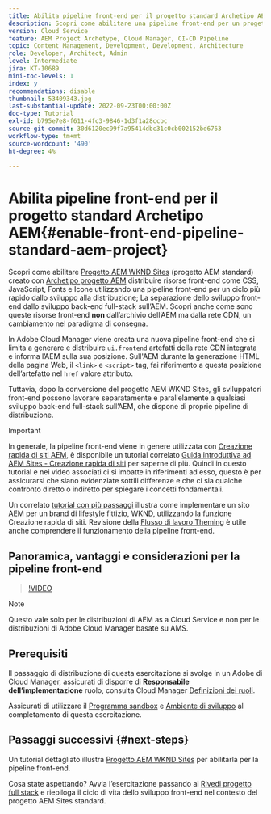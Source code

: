 ```yaml
---
title: Abilita pipeline front-end per il progetto standard Archetipo AEM
description: Scopri come abilitare una pipeline front-end per un progetto AEM standard per una distribuzione più rapida delle risorse statiche come CSS, JavaScript, Fonts, Icone. Separazione dello sviluppo front-end dallo sviluppo back-end full-stack su AEM.
version: Cloud Service
feature: AEM Project Archetype, Cloud Manager, CI-CD Pipeline
topic: Content Management, Development, Development, Architecture
role: Developer, Architect, Admin
level: Intermediate
jira: KT-10689
mini-toc-levels: 1
index: y
recommendations: disable
thumbnail: 53409343.jpg
last-substantial-update: 2022-09-23T00:00:00Z
doc-type: Tutorial
exl-id: b795e7e8-f611-4fc3-9846-1d3f1a28ccbc
source-git-commit: 30d6120ec99f7a95414dbc31c0cb002152bd6763
workflow-type: tm+mt
source-wordcount: '490'
ht-degree: 4%

---
```


# Abilita pipeline front-end per il progetto standard Archetipo AEM{#enable-front-end-pipeline-standard-aem-project}

Scopri come abilitare [Progetto AEM WKND Sites](https://github.com/adobe/aem-guides-wknd) (progetto AEM standard) creato con [Archetipo progetto AEM](https://github.com/adobe/aem-project-archetype) distribuire risorse front-end come CSS, JavaScript, Fonts e Icone utilizzando una pipeline front-end per un ciclo più rapido dallo sviluppo alla distribuzione; La separazione dello sviluppo front-end dallo sviluppo back-end full-stack sull’AEM. Scopri anche come sono queste risorse front-end __non__ dall’archivio dell’AEM ma dalla rete CDN, un cambiamento nel paradigma di consegna.


In Adobe Cloud Manager viene creata una nuova pipeline front-end che si limita a generare e distribuire `ui.frontend` artefatti della rete CDN integrata e informa l’AEM sulla sua posizione. Sull&#39;AEM durante la generazione HTML della pagina Web, il `<link>` e `<script>` tag, fai riferimento a questa posizione dell’artefatto nel `href` valore attributo.

Tuttavia, dopo la conversione del progetto AEM WKND Sites, gli sviluppatori front-end possono lavorare separatamente e parallelamente a qualsiasi sviluppo back-end full-stack sull’AEM, che dispone di proprie pipeline di distribuzione.

>[!IMPORTANT]
>
>In generale, la pipeline front-end viene in genere utilizzata con [Creazione rapida di siti AEM](https://experienceleague.adobe.com/docs/experience-manager-cloud-service/content/sites/administering/site-creation/quick-site/overview.html?lang=en), è disponibile un tutorial correlato [Guida introduttiva ad AEM Sites - Creazione rapida di siti](https://experienceleague.adobe.com/docs/experience-manager-learn/getting-started-wknd-tutorial-develop/site-template/overview.html) per saperne di più. Quindi in questo tutorial e nei video associati ci si imbatte in riferimenti ad esso, questo è per assicurarsi che siano evidenziate sottili differenze e che ci sia qualche confronto diretto o indiretto per spiegare i concetti fondamentali.


Un correlato [tutorial con più passaggi](https://experienceleague.adobe.com/docs/experience-manager-learn/getting-started-wknd-tutorial-develop/site-template/overview.html) illustra come implementare un sito AEM per un brand di lifestyle fittizio, WKND, utilizzando la funzione Creazione rapida di siti. Revisione della [Flusso di lavoro Theming](https://experienceleague.adobe.com/docs/experience-manager-learn/getting-started-wknd-tutorial-develop/site-template/theming.html) è utile anche comprendere il funzionamento della pipeline front-end.

## Panoramica, vantaggi e considerazioni per la pipeline front-end

>[!VIDEO](https://video.tv.adobe.com/v/3409343?quality=12&learn=on)


>[!NOTE]
>
>Questo vale solo per le distribuzioni di AEM as a Cloud Service e non per le distribuzioni di Adobe Cloud Manager basate su AMS.

## Prerequisiti

Il passaggio di distribuzione di questa esercitazione si svolge in un Adobe di Cloud Manager, assicurati di disporre di __Responsabile dell’implementazione__ ruolo, consulta Cloud Manager [Definizioni dei ruoli](https://experienceleague.adobe.com/docs/experience-manager-cloud-manager/content/requirements/users-and-roles.html?lang=en#role-definitions).

Assicurati di utilizzare il [Programma sandbox](https://experienceleague.adobe.com/docs/experience-manager-cloud-service/content/implementing/using-cloud-manager/programs/introduction-sandbox-programs.html?lang=it) e [Ambiente di sviluppo](https://experienceleague.adobe.com/docs/experience-manager-cloud-service/content/implementing/using-cloud-manager/manage-environments.html) al completamento di questa esercitazione.

## Passaggi successivi {#next-steps}

Un tutorial dettagliato illustra [Progetto AEM WKND Sites](https://github.com/adobe/aem-guides-wknd) per abilitarla per la pipeline front-end.

Cosa state aspettando? Avvia l’esercitazione passando al [Rivedi progetto full stack](review-uifrontend-module.md) e riepiloga il ciclo di vita dello sviluppo front-end nel contesto del progetto AEM Sites standard.
